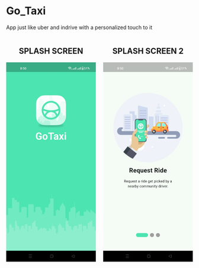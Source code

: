 # Go_Taxi
App just like uber and indrive with a personalized touch to it

<div style="display: flex; flex-direction: row; gap: 20px; align-items: flex-start;">
  <div style="text-align: center;">
    <h2>SPLASH SCREEN</h2>
    <img src="IMG-20250610-WA0003.jpg" alt="Splash Screen" style="width: 400px;">
  </div>
  <div style="text-align: center;">
    <h2>SPLASH SCREEN 2</h2>
    <img src="IMG-20250610-WA0004.jpg" alt="Splash Screen 2" style="width: 400px;">
  </div>
</div>







